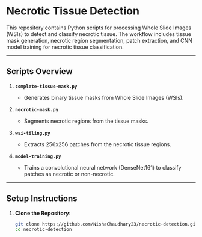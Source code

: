 # Necrotic Tissue Detection

This repository contains Python scripts for processing Whole Slide Images (WSIs) to detect and classify necrotic tissue. The workflow includes tissue mask generation, necrotic region segmentation, patch extraction, and CNN model training for necrotic tissue classification.

---

## **Scripts Overview**

1. **`complete-tissue-mask.py`**  
   - Generates binary tissue masks from Whole Slide Images (WSIs).

2. **`necrotic-mask.py`**  
   - Segments necrotic regions from the tissue masks.

3. **`wsi-tiling.py`**  
   - Extracts 256x256 patches from the necrotic tissue regions.

4. **`model-training.py`**  
   - Trains a convolutional neural network (DenseNet161) to classify patches as necrotic or non-necrotic.

---

## **Setup Instructions**

1. **Clone the Repository**:
   ```bash
   git clone https://github.com/NishaChaudhary23/necrotic-detection.git
   cd necrotic-detection
